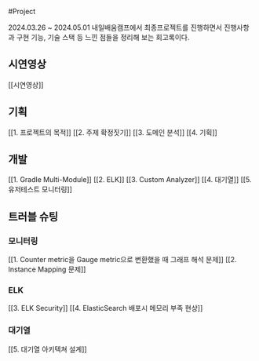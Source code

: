 #Project 

2024.03.26 ~ 2024.05.01 내일배움캠프에서 최종프로젝트를 진행하면서 진행사항과 구현 기능, 기술 스택 등 느낀 점들을 정리해 보는 회고록이다.

## 시연영상
[[시연영상]]
## 기획
[[1. 프로젝트의 목적]]
[[2. 주제 확정짓기]]
[[3. 도메인 분석]]
[[4. 기획]]
## 개발
[[1. Gradle Multi-Module]]
[[2. ELK]]
[[3. Custom Analyzer]]
[[4. 대기열]]
[[5. 유저테스트 모니터링]]
## 트러블 슈팅
### 모니터링
[[1. Counter metric을 Gauge metric으로 변환했을 때 그래프 해석 문제]]
[[2. Instance Mapping 문제]]
### ELK
[[3. ELK Security]]
[[4. ElasticSearch 배포시 메모리 부족 현상]]

### 대기열
[[5. 대기열 아키텍쳐 설계]]



